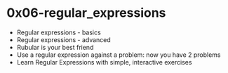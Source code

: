 # 0x06-regular_expressions
* Regular expressions - basics
* Regular expressions - advanced
* Rubular is your best friend
* Use a regular expression against a problem: now you have 2 problems
* Learn Regular Expressions with simple, interactive exercises
